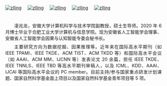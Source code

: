 <!-- [![zlling](https://img.shields.io/badge/zlling-github-blue?logo=github)](https://github.com/z-dragonl) -->
<!-- [[DBLP]](https://dblp.org/pid/250/6473.html)&ensp;&ensp;[[Google Scholar]](https://scholar.google.com.hk/citations?hl=zh-CN&user=uw0G5o8AAAAJ) -->

<span style="display: inline-block; margin-right: 1.1em">[![zlling](https://img.shields.io/badge/zlling-Email-blue?logo=maildotru&logoColor=white)](mailto:zlling@ahu.edu.cn)</span>
<span style="display: inline-block; margin-right: 1.1em">
  <a href="https://dblp.org/pid/250/6473.html" onclick="window.open(this.href, '_blank'); return false;">
    [![zlling](https://img.shields.io/badge/zlling-DBLP-blue?logo=dblp&logoColor=white)](https://dblp.org/pid/250/6473.html)
  </a>
</span>
<span style="display: inline-block; margin-right: 1.1em">
  <a href="https://scholar.google.com.hk/citations?hl=zh-CN&user=uw0G5o8AAAAJ" onclick="window.open(this.href, '_blank'); return false;">
    [![zlling](https://img.shields.io/badge/zlling-Google_Scholar-blue?logo=google-scholar&logoColor=white)](https://scholar.google.com.hk/citations?hl=zh-CN&user=uw0G5o8AAAAJ)
  </a>
</span>
<span style="display: inline-block; margin-right: 1.1em">
  <a href="https://www.researchgate.net/profile/Zhaolong-Ling?ev=hdr_xprf" onclick="window.open(this.href, '_blank'); return false;">
    [![zlling](https://img.shields.io/badge/zlling-ResearchGate-blue?logo=researchgate&logoColor=white)](https://www.researchgate.net/profile/Zhaolong-Ling?ev=hdr_xprf)
  </a>
</span>
<a href="https://orcid.org/0000-0003-4812-6676" onclick="window.open(this.href, '_blank'); return false;">
  [![zlling](https://img.shields.io/badge/zlling-ORCID-blue?logo=orcid&logoColor=white)](https://orcid.org/0000-0003-4812-6676)
</a>


<!-- <p style="text-indent: 2em;">凌兆龙，安徽大学计算机科学与技术学院副教授，硕士生导师。2020 年 6 月博士毕业于合肥工业大学计算机与信息学院。现为安徽省人工智能学会理事、安徽省人工智能学会因果与认知智能专委会秘书长。

<p style="text-indent: 2em;">主要研究方向为数据挖掘、因果推理等。近年来在国际高水平期刊（如 IEEE TPAMI、IEEE TKDE、ACM TIST、ACM TKDD 等）和国际高水平会议（如 AAAI、ACM MM、IJCNN 等）发表论文 20 余篇，担任 IEEE TKDE、IEEE TNNLS、IEEE TBD 等高水平期刊审稿人，以及 ICML、KDD、AAAI、IJCAI 等国际高水平会议的 PC member。目前主持/参与国家重点研发计划课题、国家自然科学基金面上项目以及国家自然科学基金青年项目等 5 项。 -->

<p style="text-indent: 2em; text-align: justify; margin:10mm 3mm 2mm 0;">凌兆龙，安徽大学计算机科学与技术学院副教授，硕士生导师。2020 年 6 月博士毕业于合肥工业大学计算机与信息学院。现为安徽省人工智能学会理事、安徽省人工智能学会因果与认知智能专委会秘书长。</p>

<p style="text-indent: 2em; text-align: justify; margin:0 3mm 7mm 0;">主要研究方向为数据挖掘、因果推理等。近年来在国际高水平期刊（如 IEEE TPAMI、IEEE TKDE、ACM TIST、ACM TKDD 等）和国际高水平会议（如 AAAI、ACM MM、IJCNN 等）发表论文 20 余篇，担任 IEEE TKDE、IEEE TNNLS、IEEE TBD 等高水平期刊审稿人，以及 ICML、KDD、AAAI、IJCAI 等国际高水平会议的 PC member。目前主持/参与国家重点研发计划课题、国家自然科学基金面上项目以及国家自然科学基金青年项目等 5 项。</p>

<!-- #### Email

zlling\@ahu.edu.cn

#### Research Interests

1. 数据挖掘（特征选择、分类、聚类）
2. 因果推理（因果特征选择、因果结构学习、因果效应估计）-->